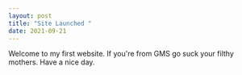 ```yaml
---
layout: post
title: "Site Launched "
date: 2021-09-21
---
```

Welcome to my first website. If you're from GMS go suck your filthy mothers.
Have a nice day.
